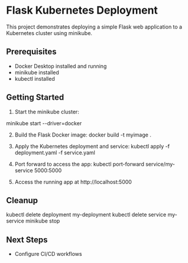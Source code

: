 # Flask Kubernetes Deployment

This project demonstrates deploying a simple Flask web application to a Kubernetes cluster using minikube.

## Prerequisites

- Docker Desktop installed and running
- minikube installed
- kubectl installed 

## Getting Started

1. Start the minikube cluster:

minikube start --driver=docker


2. Build the Flask Docker image:
docker build -t myimage .


3. Apply the Kubernetes deployment and service:
kubectl apply -f deployment.yaml -f service.yaml


4. Port forward to access the app:
kubectl port-forward service/my-service 5000:5000


5. Access the running app at http://localhost:5000

## Cleanup
kubectl delete deployment my-deployment
kubectl delete service my-service
minikube stop


## Next Steps

- Configure CI/CD workflows